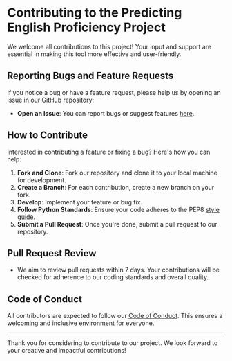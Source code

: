 # Contributing to the Predicting English Proficiency Project

We welcome all contributions to this project! Your input and support are essential in making this tool more effective and user-friendly.

## Reporting Bugs and Feature Requests

If you notice a bug or have a feature request, please help us by opening an issue in our GitHub repository:

- **Open an Issue**: You can report bugs or suggest features [here](https://github.com/UBC-MDS/522-workflows-group-18/issues).

## How to Contribute

Interested in contributing a feature or fixing a bug? Here's how you can help:

1. **Fork and Clone**: Fork our repository and clone it to your local machine for development.
2. **Create a Branch**: For each contribution, create a new branch on your fork.
3. **Develop**: Implement your feature or bug fix.
4. **Follow Python Standards**: Ensure your code adheres to the PEP8 [style guide](https://www.python.org/dev/peps/pep-0008/).
5. **Submit a Pull Request**: Once you're done, submit a pull request to our repository.

## Pull Request Review

- We aim to review pull requests within 7 days. Your contributions will be checked for adherence to our coding standards and overall quality.

## Code of Conduct

All contributors are expected to follow our [Code of Conduct](CODE_OF_CONDUCT.md). This ensures a welcoming and inclusive environment for everyone.

---

Thank you for considering to contribute to our project. We look forward to your creative and impactful contributions!